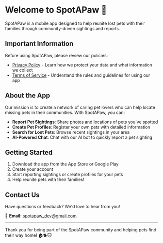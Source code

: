 
# Welcome to SpotAPaw 🐾

SpotAPaw is a mobile app designed to help reunite lost pets with their families through community-driven sightings and reports.

## Important Information

Before using SpotAPaw, please review our policies:

- [Privacy Policy](privacy.md) - Learn how we protect your data and what information we collect
- [Terms of Service](terms_of_service.md) - Understand the rules and guidelines for using our app

## About the App

Our mission is to create a network of caring pet lovers who can help locate missing pets in their communities. With SpotAPaw, you can:

- **Report Pet Sightings**: Share photos and locations of pets you've spotted
- **Create Pet Profiles**: Register your own pets with detailed information
- **Search for Lost Pets**: Browse recent sightings in your area
- **AI-Powered Chat**: Chat with our AI bot to quickly report a pet sighting

## Getting Started

1. Download the app from the App Store or Google Play
2. Create your account
3. Start reporting sightings or create profiles for your pets
4. Help reunite pets with their families!

## Contact Us

Have questions or feedback? We'd love to hear from you!

📧 **Email**: [spotapaw_dev@gmail.com](mailto:spotapaw_dev@gmail.com)

---

Thank you for being part of the SpotAPaw community and helping pets find their way home! 🏠🐕🐱